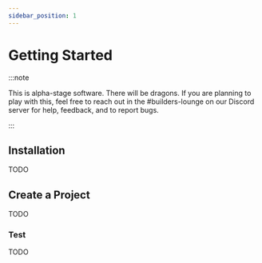 ```yaml
---
sidebar_position: 1
---
```


# Getting Started

:::note

This is alpha-stage software. There will be dragons. If you are planning to play with this, feel free to reach out in the #builders-lounge on our Discord server for help, feedback, and to report bugs.

:::

## Installation

TODO

## Create a Project

TODO

### Test

TODO
